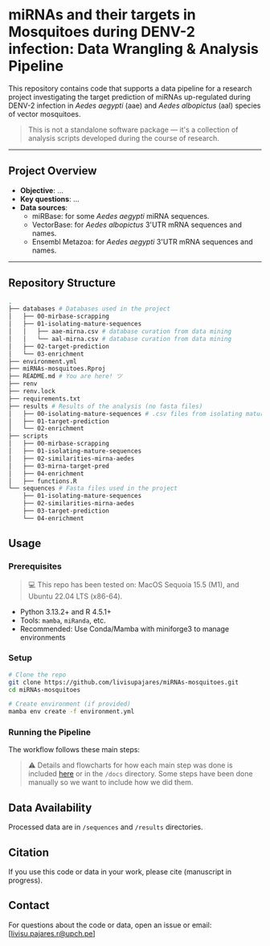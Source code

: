 # miRNAs and their targets in Mosquitoes during DENV-2 infection: Data Wrangling & Analysis Pipeline

This repository contains code that supports a data pipeline for a research project investigating the target prediction of miRNAs up-regulated during DENV-2 infection in *Aedes aegypti* (aae) and *Aedes albopictus* (aal) species of vector mosquitoes.

> This is not a standalone software package — it's a collection of analysis scripts developed during the course of research.

---

## Project Overview
- **Objective**: ...
- **Key questions**: ...
- **Data sources**: 
  - miRBase: for some *Aedes aegypti* miRNA sequences.
  - VectorBase: for *Aedes albopictus* 3'UTR mRNA sequences and names.
  - Ensembl Metazoa: for *Aedes aegypti* 3'UTR mRNA sequences and names.

---
## Repository Structure

```bash
.
├── databases # Databases used in the project
│   ├── 00-mirbase-scrapping
│   ├── 01-isolating-mature-sequences
│   │   ├── aae-mirna.csv # database curation from data mining
│   │   └── aal-mirna.csv # database curation from data mining
│   ├── 02-target-prediction
│   └── 03-enrichment
├── environment.yml
├── miRNAs-mosquitoes.Rproj
├── README.md # You are here! ツ
├── renv
├── renv.lock
├── requirements.txt
├── results # Results of the analysis (no fasta files)
│   ├── 00-isolating-mature-sequences # .csv files from isolating mature sequences from main database
│   ├── 01-target-prediction
│   └── 02-enrichment
├── scripts
│   ├── 00-mirbase-scrapping
│   ├── 01-isolating-mature-sequences
│   ├── 02-similarities-mirna-aedes
│   ├── 03-mirna-target-pred
│   ├── 04-enrichment
│   ├── functions.R
└── sequences # Fasta files used in the project
    ├── 01-isolating-mature-sequences
    ├── 02-similarities-mirna-aedes
    ├── 03-target-prediction
    └── 04-enrichment
```

## Usage

### Prerequisites
> 💻 This repo has been tested on: MacOS Sequoia 15.5 (M1), and Ubuntu 22.04 LTS (x86-64).

- Python 3.13.2+ and R 4.5.1+
- Tools: `mamba`, `miRanda`, etc.
- Recommended: Use Conda/Mamba with miniforge3 to manage environments

### Setup

```bash
# Clone the repo
git clone https://github.com/livisupajares/miRNAs-mosquitoes.git
cd miRNAs-mosquitoes

# Create environment (if provided)
mamba env create -f environment.yml
```
### Running the Pipeline
The workflow follows these main steps: 

> ⚠️ Details and flowcharts for how each main step was done is included [here]() or in the `/docs` directory. Some steps have been done manually so we want to include how we did them.

## Data Availability
Processed data are in `/sequences` and `/results` directories.

## Citation
If you use this code or data in your work, please cite (manuscript in progress).

## Contact
For questions about the code or data, open an issue or email: [livisu.pajares.r@upch.pe]
